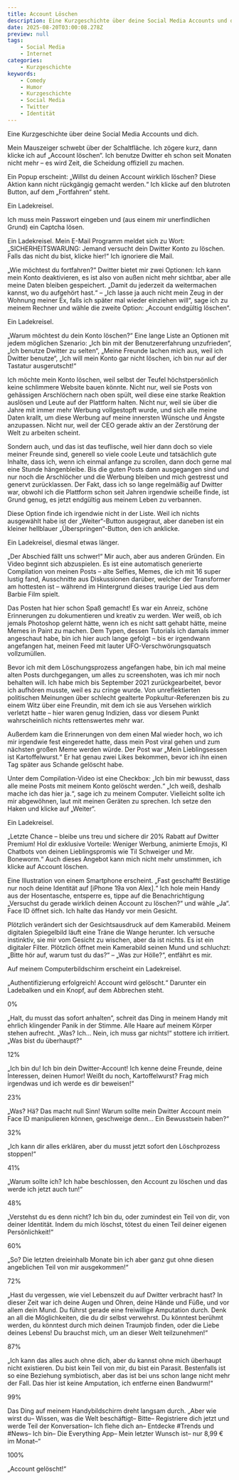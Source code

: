 ```yaml
---
title: Account Löschen
description: Eine Kurzgeschichte über deine Social Media Accounts und dich.
date: 2025-08-20T03:00:08.278Z
preview: null
tags:
    - Social Media
    - Internet
categories:
    - Kurzgeschichte
keywords:
    - Comedy
    - Humor
    - Kurzgeschichte
    - Social Media
    - Twitter
    - Identität
---
```


Eine Kurzgeschichte über deine Social Media Accounts und dich.

<!--more-->

Mein Mauszeiger schwebt über der Schaltfläche. Ich zögere kurz, dann klicke ich auf „Account löschen“. Ich benutze Dwitter eh schon seit Monaten nicht mehr – es wird Zeit, die Scheidung offiziell zu machen.

Ein Popup erscheint: „Willst du deinen Account wirklich löschen? Diese Aktion kann nicht rückgängig gemacht werden.“ Ich klicke auf den blutroten Button, auf dem „Fortfahren“ steht.

Ein Ladekreisel.

Ich muss mein Passwort eingeben und \(aus einem mir unerfindlichen Grund\) ein Captcha lösen.

Ein Ladekreisel. Mein E-Mail Programm meldet sich zu Wort: „SICHERHEITSWARUNG: Jemand versucht dein Dwitter Konto zu löschen. Falls das nicht du bist, klicke hier!“ Ich ignoriere die Mail.

„Wie möchtest du fortfahren?“ Dwitter bietet mir zwei Optionen: Ich kann mein Konto deaktivieren, es ist also von außen nicht mehr sichtbar, aber alle meine Daten bleiben gespeichert. „Damit du jederzeit da weitermachen kannst, wo du aufgehört hast.“ – „Ich lasse ja auch nicht mein Zeug in der Wohnung meiner Ex, falls ich später mal wieder einziehen will“, sage ich zu meinem Rechner und wähle die zweite Option: „Account endgültig löschen“.

Ein Ladekreisel.

„Warum möchtest du dein Konto löschen?“ Eine lange Liste an Optionen mit jedem möglichen Szenario: „Ich bin mit der Benutzererfahrung unzufrieden“, „Ich benutze Dwitter zu selten“, „Meine Freunde lachen mich aus, weil ich Dwitter benutze“, „Ich will mein Konto gar nicht löschen, ich bin nur auf der Tastatur ausgerutscht!“

Ich möchte mein Konto löschen, weil selbst der Teufel höchstpersönlich keine schlimmere Website bauen könnte. Nicht nur, weil sie Posts von gehässigen Arschlöchern nach oben spült, weil diese eine starke Reaktion auslösen und Leute auf der Plattform halten. Nicht nur, weil sie über die Jahre mit immer mehr Werbung vollgestopft wurde, und sich alle meine Daten krallt, um diese Werbung auf meine innersten Wünsche und Ängste anzupassen. Nicht nur, weil der CEO gerade aktiv an der Zerstörung der Welt zu arbeiten scheint. 

Sondern auch, und das ist das teuflische, weil hier dann doch so viele meiner Freunde sind, generell so viele coole Leute und tatsächlich gute Inhalte, dass ich, wenn ich einmal anfange zu scrollen, dann doch gerne mal eine Stunde hängenbleibe. Bis die guten Posts dann ausgegangen sind und nur noch die Arschlöcher und die Werbung bleiben und mich gestresst und genervt zurücklassen. Der Fakt, dass ich so lange regelmäßig auf Dwitter war, obwohl ich die Plattform schon seit Jahren irgendwie scheiße finde, ist Grund genug, es jetzt endgültig aus meinem Leben zu verbannen.

Diese Option finde ich irgendwie nicht in der Liste. Weil ich nichts ausgewählt habe ist der „Weiter“-Button ausgegraut, aber daneben ist ein kleiner hellblauer „Überspringen“-Button, den ich anklicke.

Ein Ladekreisel, diesmal etwas länger.

„Der Abschied fällt uns schwer!“ Mir auch, aber aus anderen Gründen. Ein Video beginnt sich abzuspielen. Es ist eine automatisch generierte Compilation von meinen Posts – alte Selfies, Memes, die ich mit 16 super lustig fand, Ausschnitte aus Diskussionen darüber, welcher der Transformer am hottesten ist – während im Hintergrund dieses traurige Lied aus dem Barbie Film spielt.

Das Posten hat hier schon Spaß gemacht! Es war ein Anreiz, schöne Erinnerungen zu dokumentieren und kreativ zu werden. Wer weiß, ob ich jemals Photoshop gelernt hätte, wenn ich es nicht satt gehabt hätte, meine Memes in Paint zu machen. Dem Typen, dessen Tutorials ich damals immer angeschaut habe, bin ich hier auch lange gefolgt – bis er irgendwann angefangen hat, meinen Feed mit lauter UFO-Verschwörungsquatsch vollzumüllen.

Bevor ich mit dem Löschungsprozess angefangen habe, bin ich mal meine alten Posts durchgegangen, um alles zu screenshoten, was ich mir noch behalten will. Ich habe mich bis September 2021 zurückgearbeitet, bevor ich aufhören musste, weil es zu cringe wurde. Von unreflektierten politischen Meinungen über schlecht gealterte Popkultur-Referenzen bis zu einem Witz über eine Freundin, mit dem ich sie aus Versehen wirklich verletzt hatte – hier waren genug Indizien, dass vor diesem Punkt wahrscheinlich nichts rettenswertes mehr war.

Außerdem kam die Erinnerungen von dem einen Mal wieder hoch, wo ich mir irgendwie fest eingeredet hatte, dass mein Post viral gehen und zum nächsten großen Meme werden würde. Der Post war „Mein Lieblingsessen ist Kartoffelwurst.“ Er hat genau zwei Likes bekommen, bevor ich ihn einen Tag später aus Schande gelöscht habe.

Unter dem Compilation-Video ist eine Checkbox: „Ich bin mir bewusst, dass alle meine Posts mit meinem Konto gelöscht werden.“ „Ich weiß, deshalb mache ich das hier ja.“, sage ich zu meinem Computer. Vielleicht sollte ich mir abgewöhnen, laut mit meinen Geräten zu sprechen. Ich setze den Haken und klicke auf „Weiter“.

Ein Ladekreisel.

„Letzte Chance – bleibe uns treu und sichere dir 20% Rabatt auf Dwitter Premium! Hol dir exklusive Vorteile: Weniger Werbung, animierte Emojis, KI Chatbots von deinen Lieblingspromis wie Til Schweiger und Mr. Boneworm.“ Auch dieses Angebot kann mich nicht mehr umstimmen, ich klicke auf Account löschen.

Eine Illustration von einem Smartphone erscheint. „Fast geschafft! Bestätige nur noch deine Identität auf \[iPhone 19a von Alex\].“ Ich hole mein Handy aus der Hosentasche, entsperre es, tippe auf die Benachrichtigung „Versuchst du gerade wirklich deinen Account zu löschen?“ und wähle „Ja“. Face ID öffnet sich. Ich halte das Handy vor mein Gesicht.

Plötzlich verändert sich der Gesichtsausdruck auf dem Kamerabild. Meinem digitalen Spiegelbild läuft eine Träne die Wange herunter. Ich versuche instinktiv, sie mir vom Gesicht zu wischen, aber da ist nichts. Es ist ein digitaler Filter. Plötzlich öffnet mein Kamerabild seinen Mund und schluchzt: „Bitte hör auf, warum tust du das?“ – „Was zur Hölle?“, entfährt es mir.

Auf meinem Computerbildschirm erscheint ein Ladekreisel.

„Authentifizierung erfolgreich! Account wird gelöscht.“ Darunter ein Ladebalken und ein Knopf, auf dem Abbrechen steht.

0%

„Halt, du musst das sofort anhalten“, schreit das Ding in meinem Handy mit ehrlich klingender Panik in der Stimme. Alle Haare auf meinem Körper stehen aufrecht. „Was? Ich… Nein, ich muss gar nichts!“ stottere ich irritiert. „Was bist du überhaupt?“

12%

„Ich bin du! Ich bin dein Dwitter-Account! Ich kenne deine Freunde, deine Interessen, deinen Humor! Weißt du noch, Kartoffelwurst? Frag mich irgendwas und ich werde es dir beweisen!“

23%

„Was? Hä? Das macht null Sinn! Warum sollte mein Dwitter Account mein Face ID manipulieren können, geschweige denn… Ein Bewusstsein haben?“

32%

„Ich kann dir alles erklären, aber du musst jetzt sofort den Löschprozess stoppen!“

41%

„Warum sollte ich? Ich habe beschlossen, den Account zu löschen und das werde ich jetzt auch tun!“

48%

„Verstehst du es denn nicht? Ich bin du, oder zumindest ein Teil von dir, von deiner Identität. Indem du mich löschst, tötest du einen Teil deiner eigenen Persönlichkeit!“

60%

„So? Die letzten dreieinhalb Monate bin ich aber ganz gut ohne diesen angeblichen Teil von mir ausgekommen!“

72%

„Hast du vergessen, wie viel Lebenszeit du auf Dwitter verbracht hast? In dieser Zeit war ich deine Augen und Ohren, deine Hände und Füße, und vor allem dein Mund. Du führst gerade eine freiwillige Amputation durch. Denk an all die Möglichkeiten, die du dir selbst verwehrst. Du könntest berühmt werden, du könntest durch mich deinen Traumjob finden, oder die Liebe deines Lebens! Du brauchst mich, um an dieser Welt teilzunehmen!“

87%

„Ich kann das alles auch ohne dich, aber du kannst ohne mich überhaupt nicht existieren. Du bist kein Teil von mir, du bist ein Parasit. Bestenfalls ist so eine Beziehung symbiotisch, aber das ist bei uns schon lange nicht mehr der Fall. Das hier ist keine Amputation, ich entferne einen Bandwurm!“

99%

Das Ding auf meinem Handybildschirm dreht langsam durch. „Aber wie wirst du– Wissen, was die Welt beschäftigt– Bitte– Registriere dich jetzt und werde Teil der Konversation– Ich flehe dich an– Entdecke #Trends und #News– Ich bin– Die Everything App– Mein letzter Wunsch ist– nur 8,99 € im Monat–“

100%

„Account gelöscht!“
